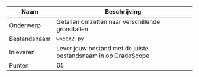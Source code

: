 | Naam         | Beschrijving                                                   |
|--------------|----------------------------------------------------------------|
| Onderwerp    | Getallen omzetten naar verschillende grondtallen               |
| Bestandsnaam | `wk5ex2.py`                                                    |
| Inleveren    | Lever jouw bestand met de juiste bestandsnaam in op GradeScope |
| Punten       | 65                                                             |
